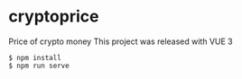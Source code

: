 # cryptoprice
Price of crypto money
This project was released with VUE 3 

    $ npm install 
    $ npm run serve 
